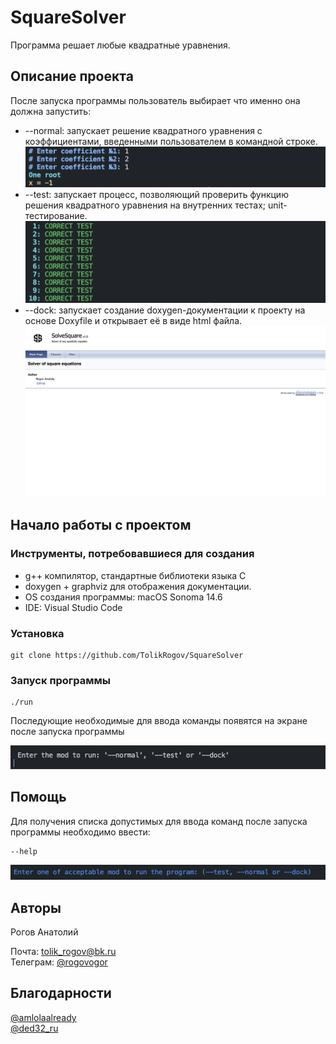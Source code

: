 # SquareSolver

Программа решает любые квадратные уравнения.

## Описание проекта

После запуска программы пользователь выбирает что именно она должна запустить:

- --normal: запускает решение квадратного уравнения с коэффициентами, введенными пользователем в командной строке.
  ![normal](documentation/extra-files/normal.png)
- --test: запускает процесс, позволяющий проверить функцию решения квадратного уравнения на внутренних тестах; unit-тестирование.
  ![test](documentation/extra-files/test.png)
- --dock: запускает создание doxygen-документации к проекту на основе Doxyfile и открывает её в виде html файла.
  ![dock](documentation/extra-files/dock.png)

## Начало работы с проектом

### Инструменты, потребовавшиеся для создания

- g++ компилятор, стандартные библиотеки языка C
- doxygen + graphviz для отображения документации.
- OS создания программы: macOS Sonoma 14.6
- IDE: Visual Studio Code

### Установка

```
git clone https://github.com/TolikRogov/SquareSolver
```

### Запуск программы

```
./run
```

Последующие необходимые для ввода команды появятся на экране после запуска программы

![run](documentation/extra-files/run.png)

## Помощь

Для получения списка допустимых для ввода команд после запуска программы необходимо ввести:

```
--help
```

![help](documentation/extra-files/help.png)

## Авторы

Рогов Анатолий

Почта: [tolik_rogov@bk.ru](mailto:tolik_rogov@bk.ru) <br>
Телеграм: [@rogovogor](https://t.me/rogovogor)

## Благодарности

[@amlolaalready](https://t.me/amlolaalready) <br>
[@ded32_ru](https://vk.com/ded32_ru)
